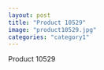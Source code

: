 ```yaml
---
layout: post
title: "Product 10529"
image: "product10529.jpg"
categories: "category1"
---
```

Product 10529
